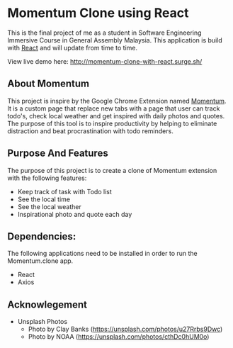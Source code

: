 # Momentum Clone using React

This is the final project of me as a student in Software Engineering Immersive Course in General Assembly Malaysia. This application is build with [React](https://reactjs.org/) and will update from time to time.

View live demo here: http://momentum-clone-with-react.surge.sh/

## About Momentum
This project is inspire by the Google Chrome Extension named [Momentum](https://momentumdash.com/). It is a custom page that replace new tabs with a page that user can track todo's, check local weather and get inspired with daily photos and quotes. The purpose of this tool is to inspire productivity by helping to eliminate distraction and beat procrastination with todo reminders.

## Purpose And Features
The purpose of this project is to create a clone of Momentum extension with the following features:
* Keep track of task with Todo list
* See the local time
* See the local weather
* Inspirational photo and quote each day

## Dependencies:
The following applications need to be installed in order to run the Momentum.clone app.
* React
* Axios

## Acknowlegement
* Unsplash Photos
  * Photo by Clay Banks (https://unsplash.com/photos/u27Rrbs9Dwc)
  * Photo by NOAA (https://unsplash.com/photos/cthDc0hUM0o)


